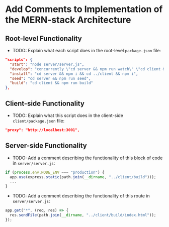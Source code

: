# Add Comments to Implementation of the MERN-stack Architecture

## Root-level Functionality

- TODO: Explain what each script does in the root-level `package.json` file:

```json
"scripts": {
  "start": "node server/server.js",
  "develop": "concurrently \"cd server && npm run watch\" \"cd client && npm start\"",
  "install": "cd server && npm i && cd ../client && npm i",
  "seed": "cd server && npm run seed",
  "build": "cd client && npm run build"
},
```

## Client-side Functionality

- TODO: Explain what this script does in the client-side `client/package.json` file:

```json
"proxy": "http://localhost:3001",
```

## Server-side Functionality

- TODO: Add a comment describing the functionality of this block of code in `server/server.js`:

```js
if (process.env.NODE_ENV === "production") {
  app.use(express.static(path.join(__dirname, "../client/build")));
  ...
}
```

- TODO: Add a comment describing the functionality of this route in `server/server.js`:

```js
app.get("*", (req, res) => {
  res.sendFile(path.join(__dirname, "../client/build/index.html"));
});
```
